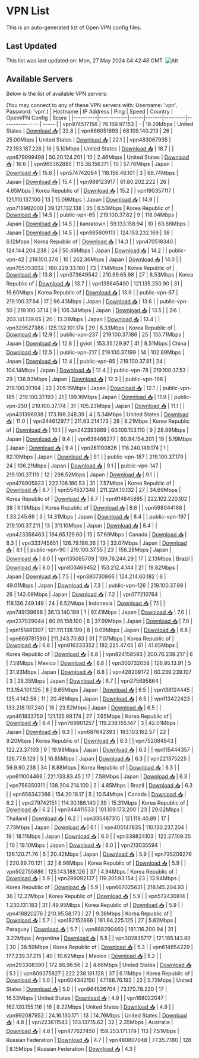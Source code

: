 # VPN List

This is an auto-generated list of Open VPN config files.

## Last Updated

This list was last updated on: Mon, 27 May 2024 04:42:48 GMT.
![Alt](https://repobeats.axiom.co/api/embed/186b98318ef1479477931607c1ad7d823f12451f.svg "Repobeats analytics image")

## Available Servers

Below is the list of available VPN servers:

(You may connect to any of these VPN servers with: Username: 'vpn', Password: 'vpn'.)
| Hostname | IP Address | Ping | Speed | Country | OpenVPN Config | Score |
|----------|------------|------|-------|---------|----------------| ----- |
| vpn974517156 | 76.169.97.153 | - | 19.29Mbps | United States | [Download 📥](./configs/server_0_US.ovpn) | 32.8 |
| vpn866051693 | 68.109.140.213 | 26 | 25.00Mbps | United States | [Download 📥](./configs/server_1_US.ovpn) | 22.1 |
| vpn483067935 | 72.193.187.226 | 16 | 5.10Mbps | United States | [Download 📥](./configs/server_2_US.ovpn) | 18.7 |
| vpn679999498 | 50.20.124.201 | 10 | 2.46Mbps | United States | [Download 📥](./configs/server_3_US.ovpn) | 16.6 |
| vpn965362885 | 115.36.156.171 | 10 | 57.78Mbps | Japan | [Download 📥](./configs/server_4_JP.ovpn) | 15.6 |
| vpn574742064 | 118.156.46.101 | 3 | 68.74Mbps | Japan | [Download 📥](./configs/server_5_JP.ovpn) | 15.4 |
| vpn989123917 | 61.80.202.222 | 26 | 4.65Mbps | Korea Republic of | [Download 📥](./configs/server_6_KR.ovpn) | 15.2 |
| vpn190357117 | 121.110.137.100 | 13 | 15.09Mbps | Japan | [Download 📥](./configs/server_7_JP.ovpn) | 14.9 |
| vpn716982000 | 39.121.132.138 | 35 | 6.53Mbps | Korea Republic of | [Download 📥](./configs/server_8_KR.ovpn) | 14.5 |
| public-vpn-65 | 219.100.37.82 | 9 | 118.04Mbps | Japan | [Download 📥](./configs/server_9_JP.ovpn) | 14.5 |
| kanratown | 59.133.158.94 | 10 | 63.66Mbps | Japan | [Download 📥](./configs/server_10_JP.ovpn) | 14.5 |
| vpn985609113 | 124.153.232.169 | 38 | 6.12Mbps | Korea Republic of | [Download 📥](./configs/server_11_KR.ovpn) | 14.3 |
| vpn470518340 | 124.144.204.238 | 24 | 50.49Mbps | Japan | [Download 📥](./configs/server_12_JP.ovpn) | 14.2 |
| public-vpn-42 | 219.100.37.6 | 10 | 262.36Mbps | Japan | [Download 📥](./configs/server_13_JP.ovpn) | 14.0 |
| vpn705353032 | 180.229.33.160 | 73 | 7.14Mbps | Korea Republic of | [Download 📥](./configs/server_14_KR.ovpn) | 13.8 |
| vpn373649542 | 210.99.65.98 | 27 | 8.53Mbps | Korea Republic of | [Download 📥](./configs/server_15_KR.ovpn) | 13.7 |
| vpn135645490 | 121.135.250.90 | 31 | 16.60Mbps | Korea Republic of | [Download 📥](./configs/server_16_KR.ovpn) | 13.6 |
| public-vpn-67 | 219.100.37.84 | 17 | 96.43Mbps | Japan | [Download 📥](./configs/server_17_JP.ovpn) | 13.6 |
| public-vpn-50 | 219.100.37.14 | 9 | 105.34Mbps | Japan | [Download 📥](./configs/server_18_JP.ovpn) | 13.5 |
| 2i6 | 203.141.139.65 | 20 | 13.31Mbps | Japan | [Download 📥](./configs/server_19_JP.ovpn) | 13.4 |
| vpn329527388 | 125.132.101.174 | 29 | 8.33Mbps | Korea Republic of | [Download 📥](./configs/server_20_KR.ovpn) | 12.9 |
| public-vpn-237 | 219.100.37.186 | 25 | 155.71Mbps | Japan | [Download 📥](./configs/server_21_JP.ovpn) | 12.8 |
| gviot | 153.35.129.97 | 41 | 8.51Mbps | China | [Download 📥](./configs/server_22_CN.ovpn) | 12.5 |
| public-vpn-217 | 219.100.37.199 | 14 | 102.89Mbps | Japan | [Download 📥](./configs/server_23_JP.ovpn) | 12.4 |
| public-vpn-85 | 219.100.37.81 | 24 | 104.14Mbps | Japan | [Download 📥](./configs/server_24_JP.ovpn) | 12.4 |
| public-vpn-78 | 219.100.37.53 | 29 | 136.93Mbps | Japan | [Download 📥](./configs/server_25_JP.ovpn) | 12.3 |
| public-vpn-196 | 219.100.37.194 | 22 | 205.15Mbps | Japan | [Download 📥](./configs/server_26_JP.ovpn) | 12.1 |
| public-vpn-185 | 219.100.37.193 | 21 | 199.16Mbps | Japan | [Download 📥](./configs/server_27_JP.ovpn) | 11.9 |
| public-vpn-250 | 219.100.37.174 | 31 | 105.23Mbps | Japan | [Download 📥](./configs/server_28_JP.ovpn) | 11.1 |
| vpn431396938 | 173.198.248.39 | 4 | 5.34Mbps | United States | [Download 📥](./configs/server_29_US.ovpn) | 11.0 |
| vpn344612977 | 211.63.214.173 | 28 | 8.21Mbps | Korea Republic of | [Download 📥](./configs/server_30_KR.ovpn) | 10.1 |
| vpn242383669 | 60.109.153.110 | 9 | 28.99Mbps | Japan | [Download 📥](./configs/server_31_JP.ovpn) | 9.4 |
| vpn638466277 | 60.94.154.201 | 19 | 5.19Mbps | Japan | [Download 📥](./configs/server_32_JP.ovpn) | 9.4 |
| vpn281190826 | 118.240.149.174 | 1 | 82.10Mbps | Japan | [Download 📥](./configs/server_33_JP.ovpn) | 9.1 |
| public-vpn-187 | 219.100.37.179 | 24 | 106.21Mbps | Japan | [Download 📥](./configs/server_34_JP.ovpn) | 9.1 |
| public-vpn-147 | 219.100.37.119 | 12 | 298.52Mbps | Japan | [Download 📥](./configs/server_35_JP.ovpn) | 9.1 |
| vpn478905923 | 222.108.180.53 | 31 | 7.57Mbps | Korea Republic of | [Download 📥](./configs/server_36_KR.ovpn) | 8.7 |
| vpn554537348 | 211.224.10.132 | 27 | 34.69Mbps | Korea Republic of | [Download 📥](./configs/server_37_KR.ovpn) | 8.7 |
| vpn914845895 | 222.102.220.102 | 38 | 6.19Mbps | Korea Republic of | [Download 📥](./configs/server_38_KR.ovpn) | 8.6 |
| vpn598044168 | 1.33.245.69 | 3 | 14.31Mbps | Japan | [Download 📥](./configs/server_39_JP.ovpn) | 8.4 |
| public-vpn-197 | 219.100.37.211 | 13 | 311.10Mbps | Japan | [Download 📥](./configs/server_40_JP.ovpn) | 8.4 |
| vpn423356463 | 184.65.129.60 | 15 | 57.69Mbps | Canada | [Download 📥](./configs/server_41_CA.ovpn) | 8.3 |
| vpn333745651 | 126.79.186.36 | 13 | 33.07Mbps | Japan | [Download 📥](./configs/server_42_JP.ovpn) | 8.1 |
| public-vpn-90 | 219.100.37.55 | 23 | 158.28Mbps | Japan | [Download 📥](./configs/server_43_JP.ovpn) | 8.0 |
| vpn135085709 | 189.76.244.29 | 17 | 2.13Mbps | Brazil | [Download 📥](./configs/server_44_BR.ovpn) | 8.0 |
| vpn803469452 | 153.212.4.144 | 21 | 19.82Mbps | Japan | [Download 📥](./configs/server_45_JP.ovpn) | 7.5 |
| vpn380730866 | 124.214.60.182 | 6 | 49.01Mbps | Japan | [Download 📥](./configs/server_46_JP.ovpn) | 7.3 |
| public-vpn-126 | 219.100.37.99 | 26 | 142.09Mbps | Japan | [Download 📥](./configs/server_47_JP.ovpn) | 7.2 |
| vpn177210764 | 118.136.249.149 | 24 | 6.52Mbps | Indonesia | [Download 📥](./configs/server_48_ID.ovpn) | 7.1 |
| vpn749139698 | 36.13.140.189 | 1 | 97.41Mbps | Japan | [Download 📥](./configs/server_49_JP.ovpn) | 7.0 |
| vpn237029044 | 60.95.156.100 | 6 | 37.99Mbps | Japan | [Download 📥](./configs/server_50_JP.ovpn) | 7.0 |
| vpn151481397 | 121.111.138.199 | 8 | 9.09Mbps | Japan | [Download 📥](./configs/server_51_JP.ovpn) | 6.8 |
| vpn669781590 | 211.243.70.83 | 31 | 7.07Mbps | Korea Republic of | [Download 📥](./configs/server_52_KR.ovpn) | 6.8 |
| vpn816333352 | 182.225.47.65 | 61 | 41.65Mbps | Korea Republic of | [Download 📥](./configs/server_53_KR.ovpn) | 6.8 |
| vpn824158593 | 200.76.239.217 | 6 | 7.58Mbps | Mexico | [Download 📥](./configs/server_54_MX.ovpn) | 6.8 |
| vpn300732058 | 126.95.13.91 | 5 | 31.93Mbps | Japan | [Download 📥](./configs/server_55_JP.ovpn) | 6.8 |
| vpn428209172 | 60.239.239.107 | 3 | 28.35Mbps | Japan | [Download 📥](./configs/server_56_JP.ovpn) | 6.7 |
| vpn275695864 | 113.154.101.125 | 8 | 9.65Mbps | Japan | [Download 📥](./configs/server_57_JP.ovpn) | 6.5 |
| vpn138124445 | 125.4.142.58 | 11 | 20.46Mbps | Japan | [Download 📥](./configs/server_58_JP.ovpn) | 6.5 |
| vpn113422423 | 133.218.197.240 | 16 | 23.52Mbps | Japan | [Download 📥](./configs/server_59_JP.ovpn) | 6.5 |
| vpn461833750 | 121.135.99.174 | 27 | 7.65Mbps | Korea Republic of | [Download 📥](./configs/server_60_KR.ovpn) | 6.4 |
| vpn769901257 | 119.239.155.147 | 3 | 42.01Mbps | Japan | [Download 📥](./configs/server_61_JP.ovpn) | 6.3 |
| vpn687642393 | 183.103.162.57 | 22 | 9.20Mbps | Korea Republic of | [Download 📥](./configs/server_62_KR.ovpn) | 6.3 |
| vpn752084843 | 122.23.37.103 | 9 | 19.98Mbps | Japan | [Download 📥](./configs/server_63_JP.ovpn) | 6.3 |
| vpn115444357 | 126.77.9.129 | 5 | 16.85Mbps | Japan | [Download 📥](./configs/server_64_JP.ovpn) | 6.3 |
| vpn221375225 | 59.9.90.238 | 34 | 8.88Mbps | Korea Republic of | [Download 📥](./configs/server_65_KR.ovpn) | 6.3 |
| vpn611004466 | 221.133.83.45 | 17 | 7.58Mbps | Japan | [Download 📥](./configs/server_66_JP.ovpn) | 6.3 |
| vpn756350311 | 138.204.214.100 | 2 | 4.85Mbps | Brazil | [Download 📥](./configs/server_67_BR.ovpn) | 6.3 |
| vpn656342386 | 154.20.18.17 | 5 | 10.54Mbps | Canada | [Download 📥](./configs/server_68_CA.ovpn) | 6.2 |
| vpn279742151 | 114.30.186.140 | 39 | 15.31Mbps | Korea Republic of | [Download 📥](./configs/server_69_KR.ovpn) | 6.2 |
| vpn344411533 | 101.109.173.200 | 23 | 29.02Mbps | Thailand | [Download 📥](./configs/server_70_TH.ovpn) | 6.2 |
| vpn335487315 | 121.119.40.89 | 17 | 7.73Mbps | Japan | [Download 📥](./configs/server_71_JP.ovpn) | 6.1 |
| vpn405147835 | 110.130.237.204 | 19 | 18.11Mbps | Japan | [Download 📥](./configs/server_72_JP.ovpn) | 6.0 |
| vpn339824103 | 122.27.109.35 | 10 | 19.10Mbps | Japan | [Download 📥](./configs/server_73_JP.ovpn) | 6.0 |
| vpn213035594 | 126.120.71.76 | 5 | 20.42Mbps | Japan | [Download 📥](./configs/server_74_JP.ovpn) | 5.9 |
| vpn735209276 | 220.89.70.121 | 32 | 8.98Mbps | Korea Republic of | [Download 📥](./configs/server_75_KR.ovpn) | 5.9 |
| vpn502755886 | 125.143.188.126 | 37 | 4.94Mbps | Korea Republic of | [Download 📥](./configs/server_76_KR.ovpn) | 5.9 |
| vpn298092137 | 119.201.93.154 | 23 | 13.94Mbps | Korea Republic of | [Download 📥](./configs/server_77_KR.ovpn) | 5.9 |
| vpn667025631 | 218.145.204.93 | 36 | 12.27Mbps | Korea Republic of | [Download 📥](./configs/server_78_KR.ovpn) | 5.9 |
| vpn572430814 | 1.230.131.183 | 31 | 49.95Mbps | Korea Republic of | [Download 📥](./configs/server_79_KR.ovpn) | 5.9 |
| vpn418820276 | 210.95.58.173 | 27 | 9.38Mbps | Korea Republic of | [Download 📥](./configs/server_80_KR.ovpn) | 5.7 |
| vpn182152866 | 181.94.225.125 | 27 | 5.82Mbps | Paraguay | [Download 📥](./configs/server_81_PY.ovpn) | 5.7 |
| vpn888290460 | 181.116.200.94 | 31 | 3.22Mbps | Argentina | [Download 📥](./configs/server_82_AR.ovpn) | 5.5 |
| vpn302835717 | 121.185.143.80 | 30 | 38.59Mbps | Korea Republic of | [Download 📥](./configs/server_83_KR.ovpn) | 5.3 |
| vpn614854229 | 177.239.37.215 | 40 | 10.62Mbps | Mexico | [Download 📥](./configs/server_84_MX.ovpn) | 5.2 |
| vpn293308390 | 172.86.96.56 | 2 | 4.66Mbps | United States | [Download 📥](./configs/server_85_US.ovpn) | 5.1 |
| vpn609375827 | 222.238.181.128 | 37 | 6.11Mbps | Korea Republic of | [Download 📥](./configs/server_86_KR.ovpn) | 5.0 |
| vpn604342150 | 47.188.76.192 | 22 | 5.73Mbps | United States | [Download 📥](./configs/server_87_US.ovpn) | 5.0 |
| vpn964526704 | 73.170.78.220 | 17 | 16.53Mbps | United States | [Download 📥](./configs/server_88_US.ovpn) | 4.9 |
| vpn168022047 | 162.120.155.116 | 16 | 8.22Mbps | United States | [Download 📥](./configs/server_89_US.ovpn) | 4.9 |
| vpn992087952 | 24.16.130.171 | 13 | 14.76Mbps | United States | [Download 📥](./configs/server_90_US.ovpn) | 4.8 |
| vpn223611543 | 103.137.15.62 | 32 | 2.35Mbps | Australia | [Download 📥](./configs/server_91_AU.ovpn) | 4.8 |
| vpn477627450 | 159.253.171.179 | 113 | 7.51Mbps | Russian Federation | [Download 📥](./configs/server_92_RU.ovpn) | 4.7 |
| vpn480807048 | 77.35.7.180 | 128 | 8.15Mbps | Russian Federation | [Download 📥](./configs/server_93_RU.ovpn) | 4.3 |
